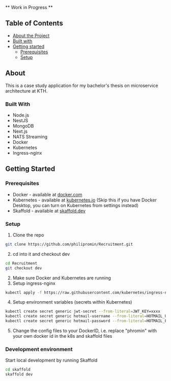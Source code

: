 ** Work in Progress **

## Table of Contents 
* [About the Project](#about)
 * [Built with](#built-with)
* [Getting started](#getting-started)
  * [Prerequisites](#prerequisites)
  * [Setup](#setup)

## About

This is a case study application for my bachelor's thesis on microservice architecture at KTH.

### Built With
* Node.js
* NestJS
* MongoDB
* Next.js
* NATS Streaming
* Docker 
* Kubernetes
* Ingress-nginx

## Getting Started

### Prerequisites
* Docker - available at [docker.com](https://www.docker.com/)
* Kubernetes - available at [kubernetes.io](https://kubernetes.io/) (Skip this if you have Docker Desktop, you can turn on Kubernetes from settings instead)
* Skaffold - available at [skaffold.dev](https://skaffold.dev/)

### Setup
1. Clone the repo 
```sh
git clone https://github.com/philipromin/Recruitment.git
```
2. cd into it and checkout dev 
```sh
cd Recruitment
git checkout dev
```
2. Make sure Docker and Kubernetes are running
3. Setup ingress-nginx
```sh
kubectl apply -f https://raw.githubusercontent.com/kubernetes/ingress-nginx/controller-v0.40.1/deploy/static/provider/cloud/deploy.yaml
```
4. Setup environment variables (secrets within Kubernetes)
```sh
kubectl create secret generic jwt-secret --from-literal=JWT_KEY=xxxx
kubectl create secret generic hotmail-username --from-literal=HOTMAIL_USERNAME=xxxx
kubectl create secret generic hotmail-password --from-literal=HOTMAIL_PASS=xxxx
```
5. Change the config files to your DockerID, i.e. replace "phromin" with your own docker id in the k8s and skaffold files

### Development environment
Start local development by running Skaffold
```sh
cd skaffold
skaffold dev
```
